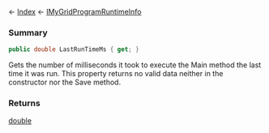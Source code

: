 ← [Index](Api-Index) ← [IMyGridProgramRuntimeInfo](Sandbox.ModAPI.Ingame.IMyGridProgramRuntimeInfo)

### Summary

```csharp
public double LastRunTimeMs { get; }
```

Gets the number of milliseconds it took to execute the Main method the last time it was run. This property returns no valid data neither in the constructor nor the Save method.

### Returns

[double](System.Double)

